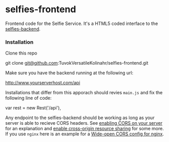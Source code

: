 selfies-frontend
================

Frontend code for the Selfie Service. It's a HTML5 coded interface to the [selfies-backend](https://github.com/TuvokVersatileKolinahr/selfies-backend/releases/latest). 

### Installation ###
Clone this repo

  git clone git@github.com:TuvokVersatileKolinahr/selfies-frontend.git

Make sure you have the backend running at the following url:

  http://www.yourserverhost.com/api

Installations that differ from this apporach should revies `main.js` and fix the following line of code:
 
  var rest = new Rest('/api'),

Any endpoint to the selfies-backend should be working as long as your server is able to recieve CORS headers. See [enabling CORS on your server](http://www.w3.org/wiki/CORS_Enabled) for an explanation and [enable cross-origin resource sharing](http://enable-cors.org/) for some more. If you use `nginx` here is an example for a [Wide-open CORS config for nginx](https://gist.github.com/michiel/1064640).

